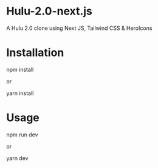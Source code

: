 # Hulu-2.0-next.js
A Hulu 2.0 clone using Next JS, Tailwind CSS &amp; HeroIcons

# Installation

npm install

or

yarn install


# Usage

npm run dev

or

yarn dev

